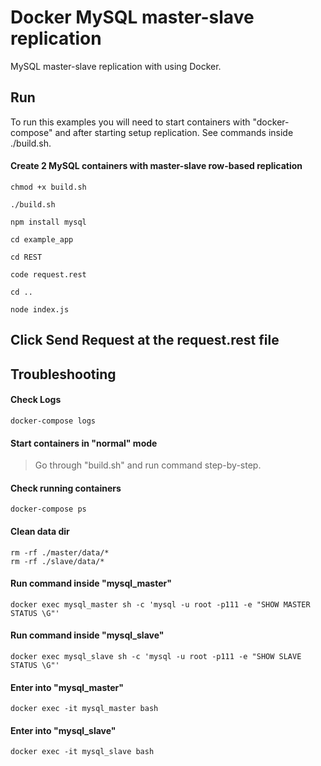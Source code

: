 Docker MySQL master-slave replication 
========================

MySQL master-slave replication with using Docker. 

## Run

To run this examples you will need to start containers with "docker-compose" 
and after starting setup replication. See commands inside ./build.sh. 

#### Create 2 MySQL containers with master-slave row-based replication 

```
chmod +x build.sh
```

```
./build.sh
```
```
npm install mysql
```
```
cd example_app
```
```
cd REST
```
```
code request.rest
```
```
cd ..
```
```
node index.js
```

## Click Send Request at the request.rest file

## Troubleshooting

#### Check Logs

```
docker-compose logs
```

#### Start containers in "normal" mode

> Go through "build.sh" and run command step-by-step.

#### Check running containers

```
docker-compose ps
```

#### Clean data dir

```
rm -rf ./master/data/*
rm -rf ./slave/data/*
```

#### Run command inside "mysql_master"

```
docker exec mysql_master sh -c 'mysql -u root -p111 -e "SHOW MASTER STATUS \G"'
```

#### Run command inside "mysql_slave"

```
docker exec mysql_slave sh -c 'mysql -u root -p111 -e "SHOW SLAVE STATUS \G"'
```

#### Enter into "mysql_master"

```
docker exec -it mysql_master bash
```

#### Enter into "mysql_slave"

```
docker exec -it mysql_slave bash
```
